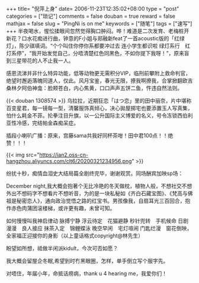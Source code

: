 +++
title= "倪萍上身"
date= 2006-11-23T12:35:02+08:00
type = "post"
categories = ["琐记"]
comments = false
douban = true
reward = false
mathjax = false
slug = "PingNi is on me"
keywords = ["随笔"]
tags = ["速写"]
+++
半夜喝水，惺忪揉眼间忽然觉得胸口肿闷。哗！难道是二次发育、老梅桩开新花？口水花痴进行曲，钟意的F小姐与郑融新feat了一首acoustic版的「红绿灯」，陈少祺填词。“个个叫住你停你系都要冲过去 连小学生都识啦 绿灯系行　红灯系停”，“我开始发觉自己，分唔清楚红色同黑色，不如你提下我呀！”，原来盲到三星带花的人不止我一人。
<!--more-->
感恩流涕并非什么特异功能，低等动物更无需积分VIP，临刑前攀附上救命判官，绝望时邂逅落魄同道人，仅此。风月宝鉴，春光无限，撩我啊撩我，合掌掀翻欧吉桑林夕阿伯神龛：脸颊苍白，内心焦黄，口口声声五饼二鱼，忤违自然法则。

{{< douban 1308574 >}}
乌拉拉，近期狂恋「はつ恋」里的田中丽奈，片中堪称百变星君，每一镜每一型，清馨服饰真倾心，决心拋屋掷宅也要添置玉人写真集，怕什么耗金不菲。抡拳注目升旗，以一公升国际主义博爱的名义，号令冻锁西伯利亚性冷感，完结帕金森痴呆症。

插段小喇叭广播：原来，宫藤sama共我好同杯茶咁！田中君100点！！绝赞！！！

{{< img src="https://ian2.oss-cn-hangzhou.aliyuncs.com/clt6/20200321234956.png" >}}

纷扰十秒，痴情血泪史大结局篇全剧终完毕，谢谢观赏。同场酬宾加映sp场：

December night,我大概会抱著个无比冷艳的冬天做枕，植物人般，不想社交不想外出不想码字不想看片不想听音，为的是一块私秘如《齐白石藏宝图》、《梵高与佛祖是秘密恋人》，通向政治觉悟之路的红宝书。男孩像我，自扇耳光三百回合，抱作赤色肉蒲团滚楼梯，或许更有趣，未曾可知。

如何慢慢叫我神启律动 脉搏宁静 浮云待定　花猫避静 秒针兜转　手机候命 日剧漫漫　良人接应 抹茶入定　锦鲤蝶泳 晚空早闲　宅灯喧闹 门匙烂漫　窗花倒映，全家福正迎接你的身影（以上童话格式copyright@林先生）

盼望如所想，祗做半闲派kidult，今次可否如愿？

我大概会留屋企冬眠,希望到时冇黑眼圈，怎样，单手倒立写个服字先。

对唔住，年届小年，命抵话痨病，thank u 4 hearing me，我爱你们！